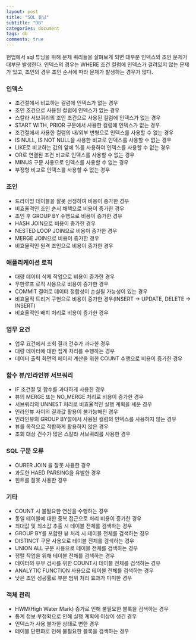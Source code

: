 ```yaml
---
layout: post
title: "SQL 튜닝"
subtitle: "DB"
categories: document
tags: db
comments: true
---
```


현업에서 sql 튜닝을 위해 문제 쿼리들을 살펴보게 되면 대부분 인덱스와 조인 문제가 대부분 발생한다. 인덱스의 경우는 WHERE 조건 컬럼에 인덱스가 걸려있지 않는 문제가 있고, 조인의 경우 조인 순서에 따라 문제가 발생하는 경우가 많다.

### 인덱스

- 조건절에서 비교하는 컬럼에 인덱스가 없는 경우
- 조인 조건으로 사용된 컬럼에 인덱스가 없는 경우
- 스칼라 서브쿼리의 조인 조건으로 사용된 컬럼에 인덱스가 없는 경우
- START WITH, PRIOR 구문에서 사용한 컬럼에 인덱스가 없는 경우
- 조건절에서 사용한 컬럼의 내/외부 변형으로 인덱스를 사용할 수 없는 경우
- IS NULL, IS NOT NULL을 사용한 비교로 인덱스를 사용할 수 없는 경우
- LIKE로 비교하는 값의 앞에 %를 사용하여 인덱스를 사용할 수 없는 경우
- OR로 연결된 조건 비교로 인덱스를 사용할 수 없는 경우
- MINUS 구문 사용으로 인덱스를 사용할 수 없는 경우
- 부정형 비교로 인덱스를 사용할 수 없는 경우



### 조인

- 드라이빙 테이블을 잘못 선정하여 비용이 증가한 경우
- 비효율적인 조인 순서 채택으로 비용이 증가한 경우
- 조인 후 GROUP BY 수행으로 비용이 증가한 경우
- HASH JOIN으로 비용이 증가한 경우
- NESTED LOOP JOIN으로 비용이 증가한 경우
- MERGE JOIN으로 비용이 증가한 경우
- 비효율적인 원격 조인으로 비용이 증가한 경우



### 애플리케이션 로직

- 대량 데이터 삭제 작업으로 비용이 증가한 경우
- 무한루프 로직 사용으로 비용이 증가한 경우
- COMMIT 결여로 데이터 정합성이 손실될 가능성이 있는 경우
- 비효율적 트리거 구현으로 비용이 증가한 경우(INSERT -> UPDATE, DELETE -> INSERT)
- 비효율적인 배치 처리로 비용이 증가한 경우



### 업무 요건

- 업무 요건에서 조회 결과 건수가 과다한 경우
- 대량 데이터에 대한 집계 처리를 수행하는 경우
- 데이터 출력 화면의 페이지 계산을 위한 COUNT 수행으로 비용이 증가한 경우



### 함수 뷰/인라인뷰 서브쿼리

- IF 조건절 및 함수를 과다하게 사용한 경우
- 뷰의 MERGE 또는 NO_MERGE 처리로 비용이 증가한 경우
- 서브쿼리의 UNNEST 처리로 비효율적인 실행 계획을 세운 경우
- 인라인뷰 사이의 결과값 활용이 불가능해진 경우
- 인라인뷰의 GROUP BY절에서 사용된 컬럼의 인덱스를 사용하지 않는 경우
- 뷰를 목적으로 적합하게 활용하지 않은 경우
- 조회 대상 건수가 많은 스칼라 서브쿼리를 사용한 경우



### SQL 구문 오류

- OURER JOIN 을 잘못 사용한 경우
- 과도한 HAED PARSING을 유발한 경우
- 힌트를 잘못 사용한 경우



### 기타

- COUNT 시 불필요한 연산을 수행하는 경우
- 동일 테이블에 대한 중복 접근으로 처리 비용이 증가한 경우
- 최대값 및 최소값 추출 시 테이블 전체를 검색하는 경우
- GROUP BY를 포함한 뷰 처리 시 테이블 전체를 검색하는 경우
- DISTINCT 구문 사용으로 테이블 전체를 검색하는 경우
- UNION ALL 구문 사용으로 테이블 전체를 검색하는 경우
- 정렬 작업을 위해 테이블 전체를 검색하는 경우
- 데이터의 유무 검사를 위한 COUNT시 테이블 전체를 검색하는 경우
- ANALYTIC FUNCTION 사용으로 테이블 전체를 검색하는 경우
- 낮은 조인 성공률로 부분 범위 처리 효과가 미미한 경우



### 객체 관리

- HWM(High Water Mark) 증가로 인해 불필요한 블록을 검색하는 경우
- 통계 정보 부정확으로 인해 실행 계획에 이상이 생긴 경우
- 인덱스가 사용 불가한 상태로 변한 경우
- 테이블 단편화로 인해 불필요한 블록을 검색하는 경우